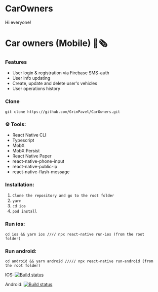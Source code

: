 # CarOwners
Hi everyone!

# Car owners (Mobile) 📰🗞️

### Features

- User login & registration via Firebase SMS-auth
- User info updating
- Create, update and delete user's vehicles
- User operations history

### Clone

`git clone https://github.com/GrinPavel/CarOwners.git`

### ⚙️ Tools:

- React Native CLI
- Typescript
- MobX
- MobX Persist
- React Native Paper
- react-native-phone-input
- react-native-public-ip
- react-native-flash-message

### Installation:

1. `Clone the repository and go to the root folder`
2. `yarn`
3. `cd ios`
4. `pod install`

### Run ios:

`cd ios && yarn ios //// npx react-native run-ios (from the root folder)`

### Run android:

`cd android && yarn android ///// npx react-native run-android (from the root folder)`

IOS: [![Build status](https://build.appcenter.ms/v0.1/apps/2cf72726-e40a-4711-b824-c0642b2634fb/branches/main/badge)](https://appcenter.ms)

Android: [![Build status](https://build.appcenter.ms/v0.1/apps/0af177fa-bc92-4082-8ee9-f5798f269d7e/branches/main/badge)](https://appcenter.ms)
